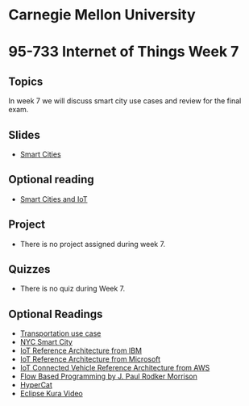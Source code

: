 # Carnegie Mellon University

# 95-733 Internet of Things Week 7

## Topics

In week 7 we will discuss smart city use cases and review for the final exam.

## Slides

<!--
+ [IoT and Self Sovereign Identity](https://www.andrew.cmu.edu/user/mm6/95-733/PowerPoint/06_IoTandSelfSovereignIdentity.pdf)

+ [Microsoft Identity - short video](https://www.microsoft.com/en-us/security/business/solutions/decentralized-identity)
-->
+ [Smart Cities](https://www.andrew.cmu.edu/user/mm6/95-733/PowerPoint/06_Smart_Cities.pdf)


<!--
+ [Flow Programming and Edge Analytics](https://www.andrew.cmu.edu/user/mm6/95-733/PowerPoint/07_FlowProgramming.pdf)
-->

## Optional reading

+ [Smart Cities and IoT](https://www.tandfonline.com/doi/full/10.1080/15228053.2019.1587572)

## Project

+ There is no project assigned during week 7.

## Quizzes

+ There is no quiz during Week 7.
<!--
+ Quiz 6 on self-sovereign identity article from Computerworld.
-->
<!--
## Video Lectures

+ [20_Lecture7](https://heinzcollege.mediasite.com/Mediasite/Play/2935e6dcc4d945b89ca9c3bb0ff9e43e1d)

## Student presentations

+ [21_StudentPresentations](https://heinzcollege.mediasite.com/Mediasite/Play/32d1d07e8dfe4280aa1d56064b9983e91d)
-->
## Optional Readings
+ [Transportation use case](https://www.eenewseurope.com/en/worlds-first-driverless-public-parking-system-rolls-out/)
+ [NYC Smart City](https://www.smartcitiesdive.com/news/nyc-smart-city-testbed-technology-first-pilots/696366)
+ [IoT Reference Architecture from IBM](https://www.ibm.com/cloud/architecture/architectures/iotArchitecture/reference-architecture/)
+ [IoT Reference Architecture from Microsoft](https://learn.microsoft.com/en-us/azure/architecture/reference-architectures/iot)
+ [IoT Connected Vehicle Reference Architecture from AWS](https://docs.aws.amazon.com/architecture-diagrams/latest/aws-connected-vehicle/aws-connected-vehicle.html)
+ [Flow Based Programming by J. Paul Rodker Morrison](https://youtu.be/up2yhNTsaDs)
+ [HyperCat](https://youtu.be/6Ps8iEGRi1U)
+ [Eclipse Kura Video](https://www.youtube.com/watch?v=ia8cLnR1uFI)
